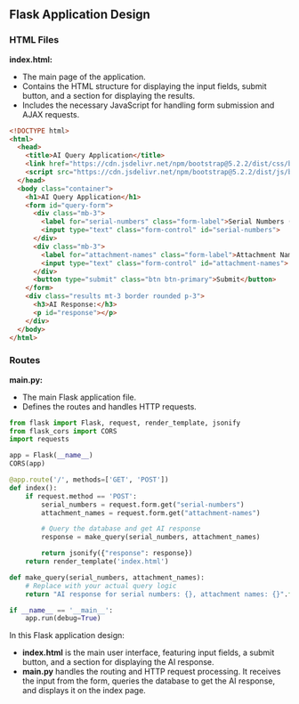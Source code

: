 ## Flask Application Design

### HTML Files

**index.html:**
- The main page of the application.
- Contains the HTML structure for displaying the input fields, submit button, and a section for displaying the results.
- Includes the necessary JavaScript for handling form submission and AJAX requests.
```html
<!DOCTYPE html>
<html>
  <head>
    <title>AI Query Application</title>
    <link href="https://cdn.jsdelivr.net/npm/bootstrap@5.2.2/dist/css/bootstrap.min.css" rel="stylesheet" integrity="sha384-ZENh88jZCj6kh9l82SEna3JD727m1n3397gZ3sE49F2iVC0nkTl3sa4g7z36ttA6" crossorigin="anonymous">
    <script src="https://cdn.jsdelivr.net/npm/bootstrap@5.2.2/dist/js/bootstrap.bundle.min.js" integrity="sha384-OERcA2JKwGw4j5xx2nCTd3hGsd9x1sF4k yes9efii0aUtKcu4l6N2896JEYLk" crossorigin="anonymous"></script>
  </head>
  <body class="container">
    <h1>AI Query Application</h1>
    <form id="query-form">
      <div class="mb-3">
        <label for="serial-numbers" class="form-label">Serial Numbers (separate by comma):</label>
        <input type="text" class="form-control" id="serial-numbers">
      </div>
      <div class="mb-3">
        <label for="attachment-names" class="form-label">Attachment Names (separate by comma):</label>
        <input type="text" class="form-control" id="attachment-names">
      </div>
      <button type="submit" class="btn btn-primary">Submit</button>
    </form>
    <div class="results mt-3 border rounded p-3">
      <h3>AI Response:</h3>
      <p id="response"></p>
    </div>
  </body>
</html>
```

### Routes

**main.py:**
- The main Flask application file.
- Defines the routes and handles HTTP requests.

```python
from flask import Flask, request, render_template, jsonify
from flask_cors import CORS
import requests

app = Flask(__name__)
CORS(app)

@app.route('/', methods=['GET', 'POST'])
def index():
    if request.method == 'POST':
        serial_numbers = request.form.get("serial-numbers")
        attachment_names = request.form.get("attachment-names")

        # Query the database and get AI response
        response = make_query(serial_numbers, attachment_names)

        return jsonify({"response": response})
    return render_template('index.html')

def make_query(serial_numbers, attachment_names):
    # Replace with your actual query logic
    return "AI response for serial numbers: {}, attachment names: {}".format(serial_numbers, attachment_names)

if __name__ == '__main__':
    app.run(debug=True)
```

In this Flask application design:

- **index.html** is the main user interface, featuring input fields, a submit button, and a section for displaying the AI response.
- **main.py** handles the routing and HTTP request processing. It receives the input from the form, queries the database to get the AI response, and displays it on the index page.